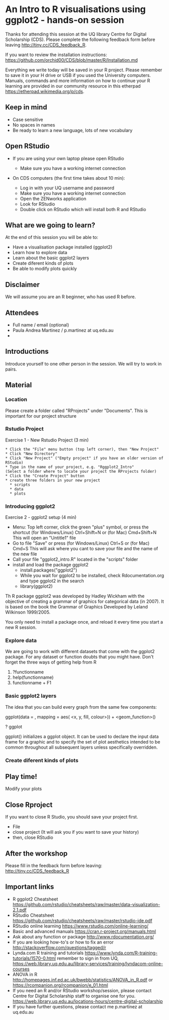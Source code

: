 # An Intro to R visualisations using ggplot2 - hands-on session

Thanks for attending this session at the UQ library Centre for Digital Scholarship (CDS). Please complete the following feedback form before leaving http://tiny.cc/CDS_feedback_R.

If you want to review the installation instructions: https://github.com/orchid00/CDS/blob/master/R/Installation.md

Everything we write today will be saved in your R project. Please remember to save it in your H drive or USB if you used the University computers.
Manuals, commands and more information on how to continue your R learning are provided in our community resource in this etherpad https://etherpad.wikimedia.org/p/cds.

## Keep in mind

* Case sensitive
* No spaces in names
* Be ready to learn a new language, lots of new vocabulary

## Open RStudio

* If you are using your own laptop please open RStudio
  * Make sure you have a working internet connection

* On CDS computers (the first time takes about 10 min):
  * Log in with your UQ username and password
  * Make sure you have a working internet connection
  * Open the ZENworks application
  * Look for RStudio
  * Double click on RStudio which will install both R and RStudio 

## What are we going to learn?

At the end of this session you will be able to:

   * Have a visualisation package installed (ggplot2) 
   * Learn how to explore data
   * Learn about the basic ggplot2 layers 
   * Create diferent kinds of plots 
   * Be able to modify plots quickly
   
## Disclaimer

We will assume you are an R beginner, who has used R before.
   
## Attendees   

* Full name / email (optional)
* Paula Andrea Martinez / p.martinez at uq.edu.au 
* 

## Introductions

Introduce yourself to one other person in the session. We will try to work in pairs.

## Material

### Location
Please create a folder called "RProjects" under "Documents". 
This is important for our project structure

### Rstudio Project
Exercise 1 - New Rstudio Project (3 min) 

    * Click the "File" menu button (top left corner), then "New Project"
    * Click "New Directory"
    * Click "New Project" ("Empty project" if you have an older version of RStudio)
    * Type in the name of your project, e.g. "Rggplot2_Intro" 
    (Select a folder where to locate your project the RProjects folder)
    * Click the "Create Project" button
    * create three folders in your new project
      * scripts
      * data
      * plots

### Introducing ggplot2
Exercise 2 - ggplot2 setup (4 min)

  * Menu: Top left corner, click the green "plus" symbol, or press the shortcut
(for Windows/Linux) Ctrl+Shift+N or (for Mac) Cmd+Shift+N
This will open an "Untitle1" file
  * Go to file "Save" or press (for Windows/Linux) Ctrl+S or (for Mac) Cmd+S 
 This will ask where you cant to save your file and the name of the new file
  * Call your file "ggplot2_intro.R" located 
  in the "scripts" folder
  * install and load the package ggplot2
    * install.packages("ggplot2")
    * While you wait for ggplot2 to be installed, check Rdocumentation.org and type ggplot2 in the search
    * library(ggplot2)
    
Th R package ggplot2 was developed by Hadley Wickham with the objective of creating a grammar of
graphics for categorical data (in 2007). It is based on the book the Grammar of Graphics Developed by Leland Wilkinson 1999/2005. 

You only need to install a package once, and reload it every time you start a new R session.

### Explore data

We are going to work with different datasets that come with the ggplot2 package. For any dataset or function doubts that you might have. Don't forget the three ways of getting help from R

1. ?functionname
2. help(functionname)
3. functionname + F1

### Basic ggplot2 layers

The idea that you can build every graph from the same few components: 

 ggplot(data = <dataset>, mapping = aes( <x, y, fill, colour>)) + 
 <geom_function>()


 ? ggplot

ggplot() initializes a ggplot object. It can be used to declare the input data frame for a graphic and to specify the set of plot aesthetics intended to be common throughout all subsequent layers unless specifically overridden.

### Create diferent kinds of plots 


## Play time!

Modify your plots


## Close Rproject
If you want to close R Studio, you should save your project first.

- File
- close project (It will ask you if you want to save your history)
- then, close RStudio


## After the workshop

Please fill in the feedback form before leaving: http://tiny.cc/CDS_feedback_R

## Important links

* R ggplot2 Cheatsheet https://github.com/rstudio/cheatsheets/raw/master/data-visualization-2.1.pdf
* RStudio Cheatsheet https://github.com/rstudio/cheatsheets/raw/master/rstudio-ide.pdf
* RStudio online learning https://www.rstudio.com/online-learning/
* Basic and advanced manuals https://cran.r-project.org/manuals.html
* Ask about any function or package http://www.rdocumentation.org/
* If you are looking how-to's or how to fix an error http://stackoverflow.com/questions/tagged/r
* Lynda.com R training and tutorials https://www.lynda.com/R-training-tutorials/1570-0.html remember to sign in from UQ, https://web.library.uq.edu.au/library-services/training/lyndacom-online-courses
* ANOVA in R http://homepages.inf.ed.ac.uk/bwebb/statistics/ANOVA_in_R.pdf or https://rcompanion.org/rcompanion/e_01.html
* If you need an R and/or RStudio workshop/session, please contact Centre for Digital Scholarship staff to organise one for you. https://web.library.uq.edu.au/locations-hours/centre-digital-scholarship
* If you have further questions, please contact me p.martinez at uq.edu.au 
